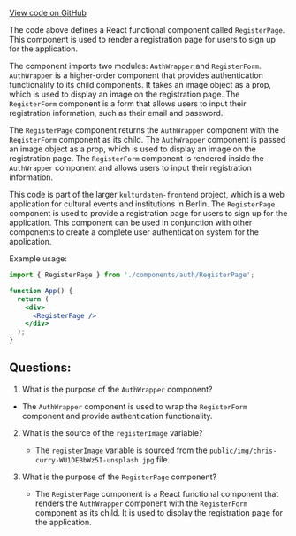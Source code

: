 [View code on GitHub](https://github.com/technologiestiftung/kulturdaten-frontend/blob/master/components/pages/auth/Register.tsx)

The code above defines a React functional component called `RegisterPage`. This component is used to render a registration page for users to sign up for the application. 

The component imports two modules: `AuthWrapper` and `RegisterForm`. `AuthWrapper` is a higher-order component that provides authentication functionality to its child components. It takes an image object as a prop, which is used to display an image on the registration page. The `RegisterForm` component is a form that allows users to input their registration information, such as their email and password.

The `RegisterPage` component returns the `AuthWrapper` component with the `RegisterForm` component as its child. The `AuthWrapper` component is passed an image object as a prop, which is used to display an image on the registration page. The `RegisterForm` component is rendered inside the `AuthWrapper` component and allows users to input their registration information.

This code is part of the larger `kulturdaten-frontend` project, which is a web application for cultural events and institutions in Berlin. The `RegisterPage` component is used to provide a registration page for users to sign up for the application. This component can be used in conjunction with other components to create a complete user authentication system for the application.

Example usage:

```jsx
import { RegisterPage } from './components/auth/RegisterPage';

function App() {
  return (
    <div>
      <RegisterPage />
    </div>
  );
}
```
## Questions: 
 1. What is the purpose of the `AuthWrapper` component?
   - The `AuthWrapper` component is used to wrap the `RegisterForm` component and provide authentication functionality.

2. What is the source of the `registerImage` variable?
   - The `registerImage` variable is sourced from the `public/img/chris-curry-WU1DEBbWz5I-unsplash.jpg` file.

3. What is the purpose of the `RegisterPage` component?
   - The `RegisterPage` component is a React functional component that renders the `AuthWrapper` component with the `RegisterForm` component as its child. It is used to display the registration page for the application.